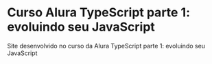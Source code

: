 # Curso Alura TypeScript parte 1: evoluindo seu JavaScript

Site desenvolvido no curso da Alura TypeScript parte 1: evoluindo seu JavaScript